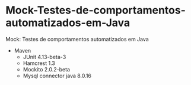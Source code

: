 # Mock-Testes-de-comportamentos-automatizados-em-Java
Mock: Testes de comportamentos automatizados em Java
- Maven
  - JUnit 4.13-beta-3
  - Hamcrest 1.3
  - Mockito 2.0.2-beta
  - Mysql connector java 8.0.16
